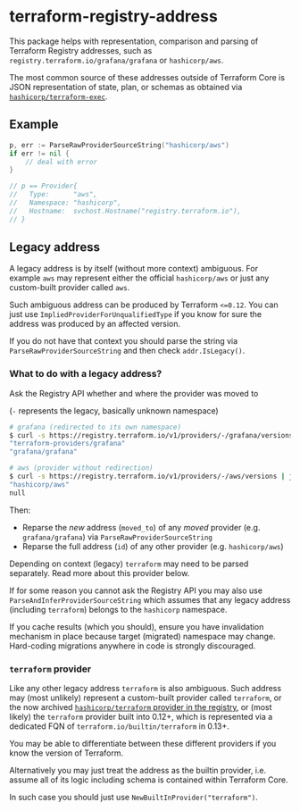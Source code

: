 # terraform-registry-address

This package helps with representation, comparison and parsing of
Terraform Registry addresses, such as
`registry.terraform.io/grafana/grafana` or `hashicorp/aws`.

The most common source of these addresses outside of Terraform Core
is JSON representation of state, plan, or schemas as obtained
via [`hashicorp/terraform-exec`](https://github.com/hashicorp/terraform-exec).

## Example

```go
p, err := ParseRawProviderSourceString("hashicorp/aws")
if err != nil {
	// deal with error
}

// p == Provider{
//   Type:      "aws",
//   Namespace: "hashicorp",
//   Hostname:  svchost.Hostname("registry.terraform.io"),
// }
```

## Legacy address

A legacy address is by itself (without more context) ambiguous.
For example `aws` may represent either the official `hashicorp/aws`
or just any custom-built provider called `aws`.

Such ambiguous address can be produced by Terraform `<=0.12`. You can
just use `ImpliedProviderForUnqualifiedType` if you know for sure
the address was produced by an affected version.

If you do not have that context you should parse the string via
`ParseRawProviderSourceString` and then check `addr.IsLegacy()`.

### What to do with a legacy address?

Ask the Registry API whether and where the provider was moved to

(`-` represents the legacy, basically unknown namespace)

```sh
# grafana (redirected to its own namespace)
$ curl -s https://registry.terraform.io/v1/providers/-/grafana/versions | jq '(.id, .moved_to)'
"terraform-providers/grafana"
"grafana/grafana"

# aws (provider without redirection)
$ curl -s https://registry.terraform.io/v1/providers/-/aws/versions | jq '(.id, .moved_to)'
"hashicorp/aws"
null
```

Then:

 - Reparse the _new_ address (`moved_to`) of any _moved_ provider (e.g. `grafana/grafana`) via `ParseRawProviderSourceString`
 - Reparse the full address (`id`) of any other provider (e.g. `hashicorp/aws`)

Depending on context (legacy) `terraform` may need to be parsed separately.
Read more about this provider below.

If for some reason you cannot ask the Registry API you may also use
`ParseAndInferProviderSourceString` which assumes that any legacy address
(including `terraform`) belongs to the `hashicorp` namespace.

If you cache results (which you should), ensure you have invalidation
mechanism in place because target (migrated) namespace may change.
Hard-coding migrations anywhere in code is strongly discouraged.

### `terraform` provider

Like any other legacy address `terraform` is also ambiguous. Such address may
(most unlikely) represent a custom-built provider called `terraform`,
or the now archived [`hashicorp/terraform` provider in the registry](https://registry.terraform.io/providers/hashicorp/terraform/latest),
or (most likely) the `terraform` provider built into 0.12+, which is
represented via a dedicated FQN of `terraform.io/builtin/terraform` in 0.13+.

You may be able to differentiate between these different providers if you
know the version of Terraform.

Alternatively you may just treat the address as the builtin provider,
i.e. assume all of its logic including schema is contained within
Terraform Core.

In such case you should just use `NewBuiltInProvider("terraform")`.
